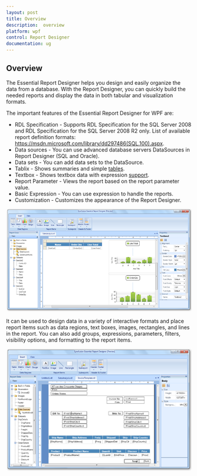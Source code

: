 ```yaml
---
layout: post
title: Overview
description:  overview
platform: wpf
control: Report Designer
documentation: ug
---
```


##  Overview

The Essential Report Designer helps you design and easily organize the data from a database. With the Report Designer, you can quickly build the needed reports and display the data in both tabular and visualization formats.

The important features of the Essential Report Designer for WPF are:

* RDL Specification - Supports RDL Specification for the SQL Server 2008 and RDL Specification for the SQL Server 2008 R2 only. List of available report definition formats: https://msdn.microsoft.com/library/dd297486(SQL.100).aspx.
* Data sources - You can use advanced database servers DataSources in Report Designer (SQL and Oracle).
* Data sets - You can add data sets to the DataSource.
* Tablix - Shows summaries and simple [tables](http://docs.syncfusion.com/wpf/grid.htm).
* Textbox - Shows textbox data with expression [support](http://docs.syncfusion.com/wpf/grid.htm).
* Report Parameter - Views the report based on the report parameter value.
* Basic Expression - You can use expression to handle the reports.
* Customization - Customizes the appearance of the Report Designer.



![C:/Users/radhas/Desktop/sshot-1.png](Overview_images/Overview_img1.png)



It can be used to design data in a variety of interactive formats and place report items such as data regions, text boxes, images, rectangles, and lines in the report. You can also add groups, expressions, parameters, filters, visibility options, and formatting to the report items.



![C:/Users/radhas/Desktop/DesignerDocument/sshot-84.png](Overview_images/Overview_img2.png)



